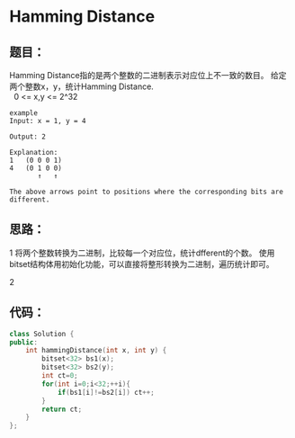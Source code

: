 # Hamming Distance

## 题目：

Hamming Distance指的是两个整数的二进制表示对应位上不一致的数目。
给定两个整数x，y，统计Hamming Distance.<br>
   0 <= x,y <= 2^32

```
example
Input: x = 1, y = 4

Output: 2

Explanation:
1   (0 0 0 1)
4   (0 1 0 0)
       ↑   ↑

The above arrows point to positions where the corresponding bits are different.
```

## 思路：

1 将两个整数转换为二进制，比较每一个对应位，统计dfferent的个数。
 使用bitset结构体用初始化功能，可以直接将整形转换为二进制，遍历统计即可。
 
 2
 
 
 ## 代码：

```cpp
class Solution {
public:
    int hammingDistance(int x, int y) {
        bitset<32> bs1(x);
        bitset<32> bs2(y);
        int ct=0;
        for(int i=0;i<32;++i){
            if(bs1[i]!=bs2[i]) ct++;
        }
        return ct;
    }
};
```

